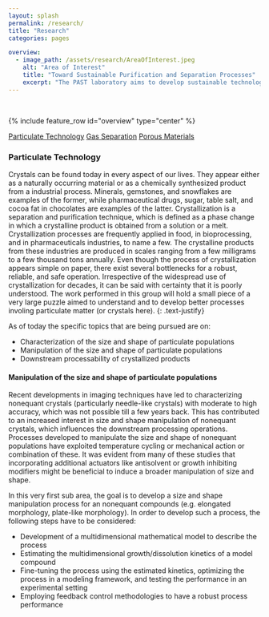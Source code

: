 ```yaml
---
layout: splash
permalink: /research/
title: "Research"
categories: pages

overview:
  - image_path: /assets/research/AreaOfInterest.jpeg
    alt: "Area of Interest"
    title: "Toward Sustainable Purification and Separation Processes"
    excerpt: "The PAST laboratory aims to develop sustainable technologies for challenging purification and separation problems. To achieve this the research activities span all the way from understanding fundamentals to developing processes. *Particulate Technology*, *Gas Separation*, and *Porous Materials* are the three focus areas of the laboratory. <br />"
---
```


<br />

{% include feature_row id="overview" type="center" %}

<a href="#ParTech" class="btn btn--primary">Particulate Technology</a> <a href="#" class="btn btn--primary">Gas Separation</a> <a href="#" class="btn btn--primary">Porous Materials</a>

<h3 id="ParTech">Particulate Technology</h3>
Crystals can be found today in every aspect of our lives. They appear either as a naturally occurring material or as a chemically synthesized product from a industrial process. Minerals, gemstones, and snowflakes are examples of the former, while pharmaceutical drugs, sugar, table salt, and cocoa fat in chocolates are examples of the latter. Crystallization is a separation and purification technique, which is defined as a phase change in which a crystalline product is obtained from a solution or a melt. Crystallization processes are frequently applied in food, in bioprocessing, and in pharmaceuticals industries, to name a few. The crystalline products from these industries are produced in scales ranging from a few milligrams to a few thousand tons annually. Even though the process of crystallization appears simple on paper, there exist several bottlenecks for a robust, reliable, and safe operation. Irrespective of the widespread use of crystallization for decades, it can be said with certainty that it is poorly understood. The work performed in this group will hold a small piece of a very large puzzle aimed to understand and to develop better processes involing particulate matter (or crystals here).
{: .text-justify}

As of today the specific topics that are being pursued are on:
* Characterization of the size and shape of particulate populations
* Manipulation of the size and shape of particulate populations
* Downstream processability of crystallized products


<h4 id="ParTech">Manipulation of the size and shape of particulate populations</h4>
Recent developments in imaging techniques have led to characterizing nonequant crystals (particularly needle-like crystals) with moderate to high accuracy, which was not possible till a few years back. This has contributed to an increased interest in size and shape manipulation of nonequant crystals, which influences the downstream processing operations. Processes developed to manipulate the size and shape of nonequant populations have exploited temperature cycling or mechanical action or combination of these. It was evident from many of these studies that incorporating additional actuators like antisolvent or growth inhibiting modifiers might be beneficial to induce a broader manipulation of size and shape.

In this very first sub area, the goal is to develop a size and shape manipulation process for an nonequant compounds (e.g. elongated morphology, plate-like morphology). In order to develop such a process, the following steps have to be considered:
* Development of a multidimensional mathematical model to describe the process
* Estimating the multidimensional growth/dissolution kinetics of a model compound
* Fine-tuning the process using the estimated kinetics, optimizing the process in a modeling framework, and testing the performance in an experimental setting
* Employing feedback control methodologies to have a robust process performance
